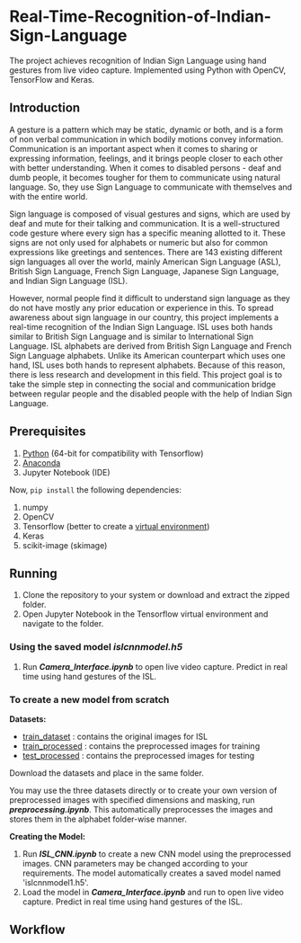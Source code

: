 # Real-Time-Recognition-of-Indian-Sign-Language

The project achieves recognition of Indian Sign Language using hand gestures from live video capture. Implemented using Python with OpenCV, TensorFlow and Keras.

## Introduction 

A gesture is a pattern which may be static, dynamic or both, and is a form of non verbal communication in which bodily motions convey information. 
Communication is an important aspect when it comes to sharing or expressing information, feelings, and it brings people closer to each other with better understanding. 
When it comes to disabled persons - deaf and dumb people, it becomes tougher for them to communicate using natural language. 
So, they use Sign Language to communicate with themselves and with the entire world. 

Sign language is composed of visual gestures and signs, which are used by deaf and mute for their talking and communication. 
It is a well-structured code gesture where every sign has a specific meaning allotted to it. 
These signs are not only used for alphabets or numeric but also for common expressions like greetings and sentences. 
There are 143 existing different sign languages all over the world, mainly American Sign Language (ASL), British Sign Language, French Sign Language, Japanese Sign Language, and Indian Sign Language (ISL). 

However, normal people find it difficult to understand sign language as they do not have mostly any prior education or experience in this. 
To spread awareness about sign language in our country, this project implements a real-time recognition of the Indian Sign Language. 
ISL uses both hands similar to British Sign Language and is similar to International Sign Language. 
ISL alphabets are derived from British Sign Language and French Sign Language alphabets. 
Unlike its American counterpart which uses one hand, ISL uses both hands to represent alphabets. 
Because of this reason, there is less research and development in this field. 
This project goal is to take the simple step in connecting the social and communication bridge between regular people and the disabled people with the help of Indian Sign Language.

## Prerequisites

1. [Python](https://www.python.org/downloads/) (64-bit for compatibility with Tensorflow)
2. [Anaconda](https://www.anaconda.com/products/individual)
3. Jupyter Notebook (IDE) 

Now, ```pip install``` the following dependencies:

1. numpy
2. OpenCV
3. Tensorflow (better to create a [virtual environment](https://www.tensorflow.org/install/pip))
4. Keras
5. scikit-image (skimage)

## Running 

1. Clone the repository to your system or download and extract the zipped folder. 
2. Open Jupyter Notebook in the Tensorflow virtual environment and navigate to the folder. 

### Using the saved model *islcnnmodel.h5*

1. Run ***Camera_Interface.ipynb*** to open live video capture. Predict in real time using hand gestures of the ISL.

### To create a new model from scratch

**Datasets:**
- [train_dataset](https://drive.google.com/drive/folders/1A6Swp8UDFqiYGzetnHADW7OkFozI5VVG?usp=sharing) : contains the original images for ISL
- [train_processed](https://drive.google.com/drive/folders/1jPZV32mCO1Rg6ZToVswSIp5-G9rkpAC3?usp=sharing) : contains the preprocessed images for training
- [test_processed](https://drive.google.com/drive/folders/1boqHZ2VhTFEtEZkrRvvJOHGHc1ye-dsH?usp=sharing) : contains the preprocessed images for testing

Download the datasets and place in the same folder.

You may use the three datasets directly or to create your own version of preprocessed images with specified dimensions and masking, run ***preprocessing.ipynb***. This automatically
preprocesses the images and stores them in the alphabet folder-wise manner. 

**Creating the Model:**

1. Run ***ISL_CNN.ipynb*** to create a new CNN model using the preprocessed images. CNN parameters may be changed according to your requirements. 
The model automatically creates a saved model named 'islcnnmodel1.h5'.
2. Load the model in ***Camera_Interface.ipynb*** and run to open live video capture. Predict in real time using hand gestures of the ISL.

## Workflow



